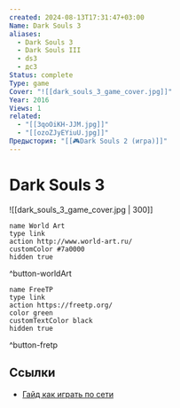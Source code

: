 ```yaml
---
created: 2024-08-13T17:31:47+03:00
Name: Dark Souls 3
aliases:
  - Dark Souls 3
  - Dark Souls III
  - ds3
  - дс3
Status: complete
Type: game
Cover: "![[dark_souls_3_game_cover.jpg]]"
Year: 2016
Views: 1
related:
  - "[[3qoOiKH-JJM.jpg]]"
  - "[[ozoZJyEYiuU.jpg]]"
Предыстория: "[[🎮Dark Souls 2 (игра)]]"
---
```


# Dark Souls 3

![[dark_souls_3_game_cover.jpg | 300]]


```button
name World Art
type link
action http://www.world-art.ru/
customColor #7a0000
hidden true
```
^button-worldArt

```button
name FreeTP
type link
action https://freetp.org/
color green
customTextColor black
hidden true
```
^button-fretp


## Ссылки

 - [Гайд как играть по сети](https://youtu.be/sCK70FA-p2s?si=_FBv_iWPbb_Z3gFU)